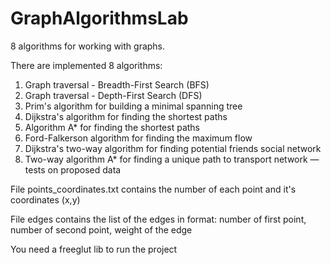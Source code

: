 # GraphAlgorithmsLab
8 algorithms for working with graphs.

There are implemented 8 algorithms:
  1. Graph traversal - Breadth-First Search (BFS)
  2. Graph traversal - Depth-First Search (DFS)
  3. Prim's algorithm for building a minimal spanning tree
  4. Dijkstra's algorithm for finding the shortest paths
  5. Algorithm A* for finding the shortest paths
  6. Ford-Falkerson algorithm for finding the maximum flow
  7. Dijkstra's two-way algorithm for finding potential friends
     social network
   8. Two-way algorithm A* for finding a unique path to
      transport network — tests on proposed data
  
  File points_coordinates.txt contains the number of each point and it's coordinates (x,y)
  
  File edges contains the list of the edges in format: number of first point, number of second point, weight of the edge
  
You need a freeglut lib to run the project
